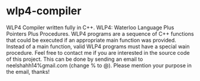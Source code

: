 # wlp4-compiler
WLP4 Compiler written fully in C++.
WLP4: Waterloo Language Plus Pointers Plus Procedures.
WLP4 programs are a sequence of C++ functions that could be executed if an appropriate main function was provided. Instead of a main function, valid WLP4 programs must have a special wain procedure. 
Feel free to contact me if you are interested in the source code of this project. This can be done by sending an email to neelshahh14%gmail.com (change % to @). Please mention your purpose in the email, thanks!
